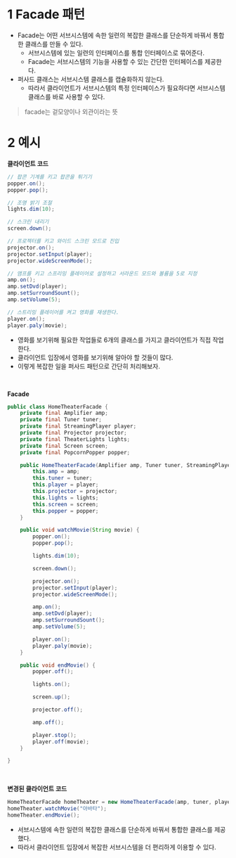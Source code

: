 # 1 Facade 패턴

- Facade는 어떤 서브시스템에 속한 일련의 복잡한 클래스를 단순하게 바꿔서 통합한 클래스를 만들 수 있다.
	- 서브시스템에 있는 일련의 인터페이스를 통합 인터페이스로 묶어준다.
	- Facade는 서브시스템의 기능을 사용할 수 있는 간단한 인터페이스를 제공한다.
- 퍼사드 클래스는 서브시스템 클래스를 캡슐화하지 않는다.
	- 따라서 클라이언트가 서브시스템의 특정 인터페이스가 필요하다면 서브시스템 클래스를 바로 사용할 수 있다.



> facade는 겉모양이나 외관이라는 뜻



# 2 예시

**클라이언트 코드**

```java
// 팝콘 기계를 키고 팝콘을 튀기기
popper.on();
popper.pop();

// 조명 밝기 조절
lights.dim(10);

// 스크린 내리기
screen.down();

// 프로젝터를 키고 와이드 스크린 모드로 진입
projector.on();
projector.setInput(player);
projector.wideScreenMode();

// 앰프를 키고 스프리밍 플레이어로 설정하고 서라운드 모드와 볼륨을 5로 지정
amp.on();
amp.setDvd(player);
amp.setSurroundSount();
amp.setVolume(5);

// 스트리밍 플레이어를 켜고 영화를 재생한다.
player.on();
player.paly(movie);
```

- 영화를 보기위해 필요한 작업들로 6개의 클래스를 가지고 클라이언트가 직접 작업한다.
- 클라이언트 입장에서 영화를 보기위해 알아야 할 것들이 많다.
- 이렇게 복잡한 일을 퍼사드 패턴으로 간단히 처리해보자.

<br>

**Facade**

```java
public class HomeTheaterFacade {
    private final Amplifier amp;
    private final Tuner tuner;
    private final StreamingPlayer player;
    private final Projector projector;
    private final TheaterLights lights;
    private final Screen screen;
    private final PopcornPopper popper;

    public HomeTheaterFacade(Amplifier amp, Tuner tuner, StreamingPlayer player, Projector projector, TheaterLights lights, Screen screen, PopcornPopper popper) {
        this.amp = amp;
        this.tuner = tuner;
        this.player = player;
        this.projector = projector;
        this.lights = lights;
        this.screen = screen;
        this.popper = popper;
    }

    public void watchMovie(String movie) {
        popper.on();
        popper.pop();

        lights.dim(10);

        screen.down();

        projector.on();
        projector.setInput(player);
        projector.wideScreenMode();

        amp.on();
        amp.setDvd(player);
        amp.setSurroundSount();
        amp.setVolume(5);

        player.on();
        player.paly(movie);
    }

    public void endMovie() {
        popper.off();

        lights.on();

        screen.up();

        projector.off();

        amp.off();

        player.stop();
        player.off(movie);
    }

}
```

<br>

**변경된 클라이언트 코드**

```java
HomeTheaterFacade homeTheater = new HomeTheaterFacade(amp, tuner, player, projector, screen, lights, popper);
homeTheater.watchMovie("아바타");
homeTheater.endMovie();
```

- 서브시스템에 속한 일련의 복잡한 클래스를 단순하게 바꿔서 통합한 클래스를 제공했다.
- 따라서 클라이언트 입장에서 복잡한 서브시스템을 더 편리하게 이용할 수 있다.